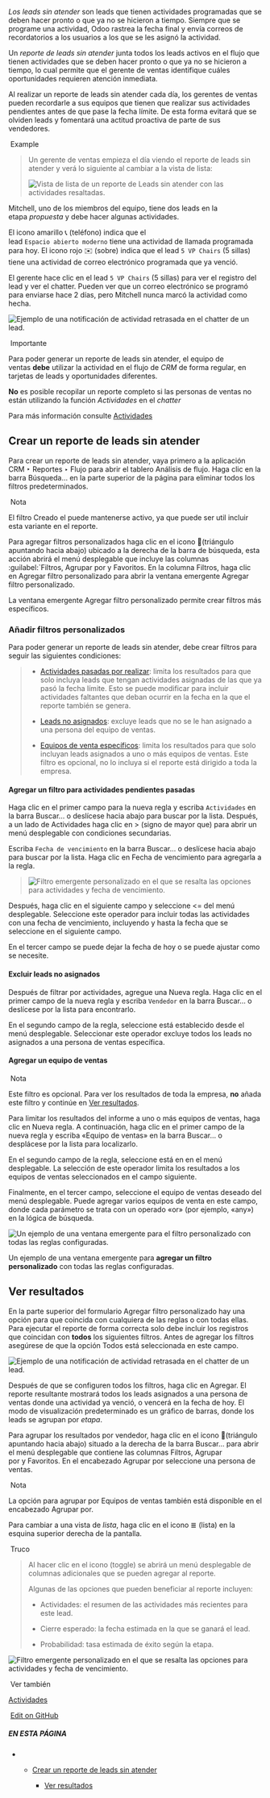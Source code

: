 _Los leads sin atender_ son leads que tienen actividades programadas que se deben hacer pronto o que ya no se hicieron a tiempo. Siempre que se programe una actividad, Odoo rastrea la fecha final y envía correos de recordatorios a los usuarios a los que se les asignó la actividad.

Un _reporte de leads sin atender_ junta todos los leads activos en el flujo que tienen actividades que se deben hacer pronto o que ya no se hicieron a tiempo, lo cual permite que el gerente de ventas identifique cuáles oportunidades requieren atención inmediata.

Al realizar un reporte de leads sin atender cada día, los gerentes de ventas pueden recordarle a sus equipos que tienen que realizar sus actividades pendientes antes de que pase la fecha límite. De esta forma evitará que se olviden leads y fomentará una actitud proactiva de parte de sus vendedores.

 Example

> Un gerente de ventas empieza el día viendo el reporte de leads sin atender y verá lo siguiente al cambiar a la vista de lista:
> 
> ![Vista de lista de un reporte de Leads sin atender con las actividades resaltadas.](https://www.odoo.com/documentation/17.0/es/_images/unattended-leads-example.png)

Mitchell, uno de los miembros del equipo, tiene dos leads en la etapa _propuesta_ y debe hacer algunas actividades.

El icono amarillo 📞 (teléfono) indica que el lead `Espacio abierto moderno` tiene una actividad de llamada programada para hoy. El icono rojo ✉️ (sobre) indica que el lead `5 VP Chairs` (5 sillas) tiene una actividad de correo electrónico programada que ya venció.

El gerente hace clic en el lead `5 VP Chairs` (5 sillas) para ver el registro del lead y ver el chatter. Pueden ver que un correo electrónico se programó para enviarse hace 2 días, pero Mitchell nunca marcó la actividad como hecha.

![Ejemplo de una notificación de actividad retrasada en el chatter de un lead.](https://www.odoo.com/documentation/17.0/es/_images/overdue-activities-email.png)

 Importante

Para poder generar un reporte de leads sin atender, el equipo de ventas **debe** utilizar la actividad en el flujo de _CRM_ de forma regular, en tarjetas de leads y oportunidades diferentes.

**No** es posible recopilar un reporte completo si las personas de ventas no están utilizando la función _Actividades_ en el _chatter_

Para más información consulte [Actividades](https://www.odoo.com/documentation/17.0/es/applications/essentials/activities.html)

## Crear un reporte de leads sin atender[](https://www.odoo.com/documentation/17.0/es/applications/sales/crm/track_leads/unattended_leads_report.html#create-an-unattended-leads-report "Enlazar permanentemente con este título")

Para crear un reporte de leads sin atender, vaya primero a la aplicación CRM ‣ Reportes ‣ Flujo para abrir el tablero Análisis de flujo. Haga clic en la barra Búsqueda… en la parte superior de la página para eliminar todos los filtros predeterminados.

 Nota

El filtro Creado el puede mantenerse activo, ya que puede ser util incluir esta variante en el reporte.

Para agregar filtros personalizados haga clic en el icono 🔻(triángulo apuntando hacia abajo) ubicado a la derecha de la barra de búsqueda, esta acción abrirá el menú desplegable que incluye las columnas :guilabel:`Filtros, Agrupar por y Favoritos. En la columna Filtros, haga clic en Agregar filtro personalizado para abrir la ventana emergente Agregar filtro personalizado.

La ventana emergente Agregar filtro personalizado permite crear filtros más específicos.

### Añadir filtros personalizados[](https://www.odoo.com/documentation/17.0/es/applications/sales/crm/track_leads/unattended_leads_report.html#add-custom-filters "Enlazar permanentemente con este título")

Para poder generar un reporte de leads sin atender, debe crear filtros para seguir las siguientes condiciones:

> - [Actividades pasadas por realizar](https://www.odoo.com/documentation/17.0/es/applications/sales/crm/track_leads/unattended_leads_report.html#unattended-leads-report-past-due): limita los resultados para que solo incluya leads que tengan actividades asignadas de las que ya pasó la fecha límite. Esto se puede modificar para incluir actividades faltantes que deban ocurrir en la fecha en la que el reporte también se genera.
>     
> - [Leads no asignados](https://www.odoo.com/documentation/17.0/es/applications/sales/crm/track_leads/unattended_leads_report.html#unattended-leads-report-exclude-unassigned): excluye leads que no se le han asignado a una persona del equipo de ventas.
>     
> - [Equipos de venta específicos](https://www.odoo.com/documentation/17.0/es/applications/sales/crm/track_leads/unattended_leads_report.html#unattended-leads-report-sales-team): limita los resultados para que solo incluyan leads asignados a uno o más equipos de ventas. Este filtro es opcional, no lo incluya si el reporte está dirigido a toda la empresa.
>     

#### Agregar un filtro para actividades pendientes pasadas[](https://www.odoo.com/documentation/17.0/es/applications/sales/crm/track_leads/unattended_leads_report.html#add-filter-for-past-due-activities "Enlazar permanentemente con este título")

Haga clic en el primer campo para la nueva regla y escriba `Actividades` en la barra Buscar… o deslícese hacia abajo para buscar por la lista. Después, a un lado de Actividades haga clic en > (signo de mayor que) para abrir un menú desplegable con condiciones secundarias.

Escriba `Fecha de vencimiento` en la barra Buscar… o deslícese hacia abajo para buscar por la lista. Haga clic en Fecha de vencimiento para agregarla a la regla.

> ![Filtro emergente personalizado en el que se resalta las opciones para actividades y fecha de vencimiento.](https://www.odoo.com/documentation/17.0/es/_images/activities-due.png)

Después, haga clic en el siguiente campo y seleccione <= del menú desplegable. Seleccione este operador para incluir todas las actividades con una fecha de vencimiento, incluyendo y hasta la fecha que se seleccione en el siguiente campo.

En el tercer campo se puede dejar la fecha de hoy o se puede ajustar como se necesite.

#### Excluir leads no asignados[](https://www.odoo.com/documentation/17.0/es/applications/sales/crm/track_leads/unattended_leads_report.html#exclude-unassigned-leads "Enlazar permanentemente con este título")

Después de filtrar por actividades, agregue una Nueva regla. Haga clic en el primer campo de la nueva regla y escriba `Vendedor` en la barra Buscar… o deslícese por la lista para encontrarlo.

En el segundo campo de la regla, seleccione está establecido desde el menú desplegable. Seleccionar este operador excluye todos los leads no asignados a una persona de ventas específica.

#### Agregar un equipo de ventas[](https://www.odoo.com/documentation/17.0/es/applications/sales/crm/track_leads/unattended_leads_report.html#add-a-sales-team "Enlazar permanentemente con este título")

 Nota

Este filtro es opcional. Para ver los resultados de toda la empresa, **no** añada este filtro y continúe en [Ver resultados](https://www.odoo.com/documentation/17.0/es/applications/sales/crm/track_leads/unattended_leads_report.html#unattended-leads-report-view-results).

Para limitar los resultados del informe a uno o más equipos de ventas, haga clic en Nueva regla. A continuación, haga clic en el primer campo de la nueva regla y escriba «Equipo de ventas» en la barra Buscar… o desplácese por la lista para localizarlo.

En el segundo campo de la regla, seleccione está en en el menú desplegable. La selección de este operador limita los resultados a los equipos de ventas seleccionados en el campo siguiente.

Finalmente, en el tercer campo, seleccione el equipo de ventas deseado del menú desplegable. Puede agregar varios equipos de venta en este campo, donde cada parámetro se trata con un operado «or» (por ejemplo, «any») en la lógica de búsqueda.

![Un ejemplo de una ventana emergente para el filtro personalizado con todas las reglas configuradas.](https://www.odoo.com/documentation/17.0/es/_images/configured-custom-rules1.png)

Un ejemplo de una ventana emergente para **agregar un filtro personalizado** con todas las reglas configuradas.[](https://www.odoo.com/documentation/17.0/es/applications/sales/crm/track_leads/unattended_leads_report.html#id1 "Enlace permanente a esta imagen")

## Ver resultados[](https://www.odoo.com/documentation/17.0/es/applications/sales/crm/track_leads/unattended_leads_report.html#view-results "Enlazar permanentemente con este título")

En la parte superior del formulario Agregar filtro personalizado hay una opción para que coincida con cualquiera de las reglas o con todas ellas. Para ejecutar el reporte de forma correcta solo debe incluir los registros que coincidan con **todos** los siguientes filtros. Antes de agregar los filtros asegúrese de que la opción Todos está seleccionada en este campo.

![Ejemplo de una notificación de actividad retrasada en el chatter de un lead.](https://www.odoo.com/documentation/17.0/es/_images/all-custom-filter.png)

Después de que se configuren todos los filtros, haga clic en Agregar. El reporte resultante mostrará todos los leads asignados a una persona de ventas donde una actividad ya venció, o vencerá en la fecha de hoy. El modo de visualización predeterminado es un gráfico de barras, donde los leads se agrupan por _etapa_.

Para agrupar los resultados por vendedor, haga clic en el icono 🔻(triángulo apuntando hacia abajo) situado a la derecha de la barra Buscar… para abrir el menú desplegable que contiene las columnas Filtros, Agrupar por y Favoritos. En el encabezado Agrupar por seleccione una persona de ventas.

 Nota

La opción para agrupar por Equipos de ventas también está disponible en el encabezado Agrupar por.

Para cambiar a una vista de _lista_, haga clic en el icono ≣ (lista) en la esquina superior derecha de la pantalla.

 Truco

> Al hacer clic en el icono (toggle) se abrirá un menú desplegable de columnas adicionales que se pueden agregar al reporte.
> 
> Algunas de las opciones que pueden beneficiar al reporte incluyen:
> 
> - Actividades: el resumen de las actividades más recientes para este lead.
>     
> - Cierre esperado: la fecha estimada en la que se ganará el lead.
>     
> - Probabilidad: tasa estimada de éxito según la etapa.
>     

![Filtro emergente personalizado en el que se resalta las opciones para actividades y fecha de vencimiento.](https://www.odoo.com/documentation/17.0/es/_images/additional-options.png)

 Ver también

[Actividades](https://www.odoo.com/documentation/17.0/es/applications/essentials/activities.html)

 [Edit on GitHub](https://github.com/odoo/documentation/edit/17.0/content/applications/sales/crm/track_leads/unattended_leads_report.rst)

##### EN ESTA PÁGINA

- - [Crear un reporte de leads sin atender](https://www.odoo.com/documentation/17.0/es/applications/sales/crm/track_leads/unattended_leads_report.html#create-an-unattended-leads-report)
        
    - [Ver resultados](https://www.odoo.com/documentation/17.0/es/applications/sales/crm/track_leads/unattended_leads_report.html#view-results)